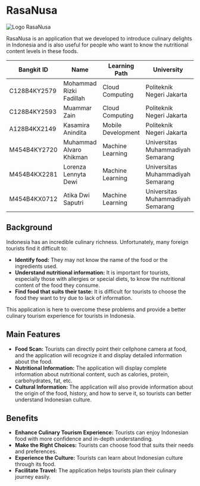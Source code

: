 # RasaNusa

![Logo RasaNusa](RasaNusa.png)

RasaNusa is an application that we developed to introduce culinary delights in Indonesia and is also useful for people who want to know the nutritional content levels in these foods.

| Bangkit ID       | Name                     | Learning Path      | University                        | Contact                                                                                       |
|-----------------|--------------------------|---------------------|-----------------------------------|------------------------------------------------------------------------------------------------|
| C128B4KY2579    | Mohammad Rizki Fadillah  | Cloud Computing     | Politeknik Negeri Jakarta         | [LinkedIn](https://www.linkedin.com/in/mohammad-rizki-fadillah-45257a1a7)                     |
| C128B4KY2593    | Muammar Zain            | Cloud Computing     | Politeknik Negeri Jakarta         | [LinkedIn](https://www.linkedin.com/in/muammar-zain/)                                         |
| A128B4KX2149    | Kasamira Anindita        | Mobile Development  | Politeknik Negeri Jakarta         | [LinkedIn](https://www.linkedin.com/in/kasamira-anindita-9aa88524b/)                         |
| M454B4KY2720    | Muhammad Alvaro Khikman  | Machine Learning    | Universitas Muhammadiyah Semarang | [LinkedIn](https://www.linkedin.com/in/muhammadalvarokhikman/)                               |
| M454B4KX2281    | Lorenza Lennyta Dewi    | Machine Learning    | Universitas Muhammadiyah Semarang | [LinkedIn](https://www.linkedin.com/in/lorenza-lennyta-dewi-b09917291/)                       |
| M454B4KX0712    | Atika Dwi Saputri        | Machine Learning    | Universitas Muhammadiyah Semarang | [LinkedIn](https://www.linkedin.com/in/atika-dwi-saputri-01894a2b0/)                         |


## Background

Indonesia has an incredible culinary richness. Unfortunately, many foreign tourists find it difficult to:

* **Identify food:** They may not know the name of the food or the ingredients used.
* **Understand nutritional information:** It is important for tourists, especially those with allergies or special diets, to know the nutritional content of the food they consume.
* **Find food that suits their taste:** It is difficult for tourists to choose the food they want to try due to lack of information.

This application is here to overcome these problems and provide a better culinary tourism experience for tourists in Indonesia.

## Main Features

* **Food Scan:** Tourists can directly point their cellphone camera at food, and the application will recognize it and display detailed information about the food.
* **Nutritional Information:** The application will display complete information about nutritional content, such as calories, protein, carbohydrates, fat, etc.
* **Cultural Information:** The application will also provide information about the origin of the food, history, and how to serve it, so tourists can better understand Indonesian culture.

## Benefits

* **Enhance Culinary Tourism Experience:** Tourists can enjoy Indonesian food with more confidence and in-depth understanding.
* **Make the Right Choices:** Tourists can choose food that suits their needs and preferences.
* **Experience the Culture:** Tourists can learn about Indonesian culture through its food.
* **Facilitate Travel:** The application helps tourists plan their culinary journey easily.
